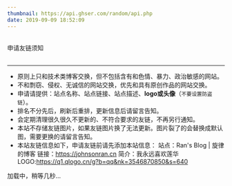 ```yaml
---
thumbnail: https://api.ghser.com/random/api.php
date: 2019-09-09 18:52:09
---
```

<div class="friend-title-item"><br>申请友链须知<br><br><hr></div>

- 原则上只和技术类博客交换，但不包括含有和色情、暴力、政治敏感的网站。
- 不和剽窃、侵权、无诚信的网站交换，优先和具有原创作品的网站交换。
- 申请请提供：站点名称、站点链接、站点描述、**logo或头像**（`不要设置防盗链`）。
- 排名不分先后，刷新后重排，更新信息后请留言告知。
- 会定期清理很久很久不更新的、不符合要求的友链，不再另行通知。
- 本站不存储友链图片，如果友链图片换了无法更新。图片裂了的会替换成默认图，需要更换的请留言告知。
- 本站友链信息如下，申请友链前请先添加本站信息：
    站点：Ran's Blog | 旋律的博客
    链接：https://johnsonran.cn
    简介：我永远喜欢莲华
    LOGO:https://q1.qlogo.cn/g?b=qq&nk=3546870850&s=640


<script type="text/javascript" defer src="https://johnsonran.github.io/Blog/js/friend.js"></script>
<div class="links-content">加载中，稍等几秒...</div>